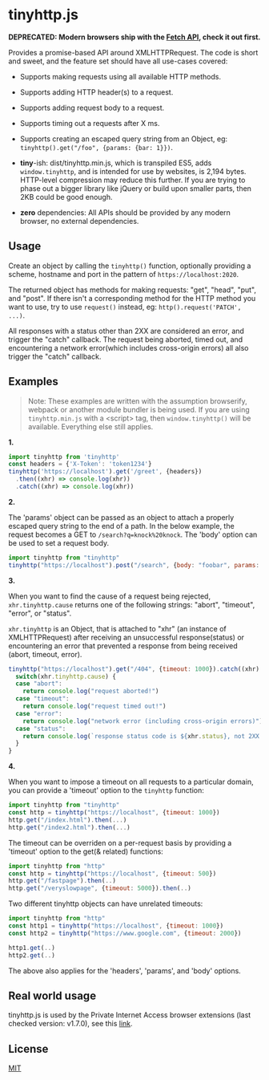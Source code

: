 # tinyhttp.js

**DEPRECATED: Modern browsers ship with the [Fetch API](https://developer.mozilla.org/en-US/docs/Web/API/Fetch_API), check it out first.**

Provides a promise-based API around XMLHTTPRequest. The code is short and sweet,
and the feature set should have all use-cases covered:

* Supports making requests using all available HTTP methods.

* Supports adding HTTP header(s) to a request.

* Supports adding request body to a request.

* Supports timing out a requests after X ms.

* Supports creating an escaped query string from an Object, eg:
  `tinyhttp().get("/foo", {params: {bar: 1}})`.

* **tiny**-ish: dist/tinyhttp.min.js, which is transpiled ES5, adds `window.tinyhttp`, and is intended for use by websites,
  is 2,194 bytes. HTTP-level compression may reduce this further. If you are trying to phase out a bigger library like
  jQuery or build upon smaller parts, then 2KB could be good enough.

* **zero** dependencies: All APIs should be provided by any modern browser,
  no external dependencies.

## Usage

Create an object by calling the `tinyhttp()` function, optionally providing a scheme, hostname
and port in the pattern of `https://localhost:2020`.

The returned object has methods for making requests: "get", "head", "put", and "post".
If there isn't a corresponding method for the HTTP method you want to use, try
to use `request()` instead, eg: `http().request('PATCH', ...)`.

All responses with a status other than 2XX are considered an error, and trigger
the "catch" callback. The request being aborted, timed out, and encountering a
network error(which includes cross-origin errors) all also trigger the "catch"
callback.

## Examples

> Note: These examples are written with the assumption browserify, webpack or another module
> bundler is being used. If you are using `tinyhttp.min.js` with a &lt;script&gt; tag, then
> `window.tinyhttp()` will be available. Everything else still applies.

__1.__

```js
import tinyhttp from 'tinyhttp'
const headers = {'X-Token': 'token1234'}
tinyhttp('https://localhost').get('/greet', {headers})
  .then((xhr) => console.log(xhr))
  .catch((xhr) => console.log(xhr))
```

__2.__

The 'params' object can be passed as an object to attach a properly escaped query string
to the end of a path. In the below example, the request becomes a GET to `/search?q=knock%20knock`.
The 'body' option can be used to set a request body.

```js
import tinyhttp from "tinyhttp"
tinyhttp("https://localhost").post("/search", {body: "foobar", params: {q: "knock knock"}})
```

__3.__

When you want to find the cause of a request being rejected, `xhr.tinyhttp.cause`
returns one of the following strings: "abort", "timeout", "error", or "status".

`xhr.tinyhttp` is an Object, that is attached to "xhr" (an instance of XMLHTTPRequest) after
receiving an unsuccessful response(status) or encountering an error that prevented a
response from being received (abort, timeout, error).

```js
tinyhttp("https://localhost").get("/404", {timeout: 1000}).catch((xhr) => {
  switch(xhr.tinyhttp.cause) {
  case "abort":
    return console.log("request aborted!")
  case "timeout":
    return console.log("request timed out!")
  case "error":
    return console.log("network error (including cross-origin errors)")
  case "status":
    return console.log(`response status code is ${xhr.status}, not 2XX!`)
  }
}
```

__4.__

When you want to impose a timeout on all requests to a particular domain, you can provide a
'timeout' option to the `tinyhttp` function:

```js
import tinyhttp from "tinyhttp"
const http = tinyhttp("https://localhost", {timeout: 1000})
http.get("/index.html").then(...)
http.get("/index2.html").then(...)
```

The timeout can be overriden on a per-request basis by providing a 'timeout' option
to the get(& related) functions:

```js
import tinyhttp from "http"
const http = tinyhttp("https://localhost", {timeout: 500})
http.get("/fastpage").then(..)
http.get("/veryslowpage", {timeout: 5000}).then(..)
```

Two different tinyhttp objects can have unrelated timeouts:

```js
import tinyhttp from "http"
const http1 = tinyhttp("https://localhost", {timeout: 1000})
const http2 = tinyhttp("https://www.google.com", {timeout: 2000})

http1.get(..)
http2.get(..)
```

The above also applies for the 'headers', 'params', and 'body' options.

## Real world usage

tinyhttp.js is used by the Private Internet Access browser extensions
(last checked version: v1.7.0), see this [link](https://github.com/pia-foss/extension-chrome/blob/7530fb78ca23aff8f5874f740cbb4dc4af8cacef/package.json#L49).


## License

[MIT](./LICENSE.txt)
